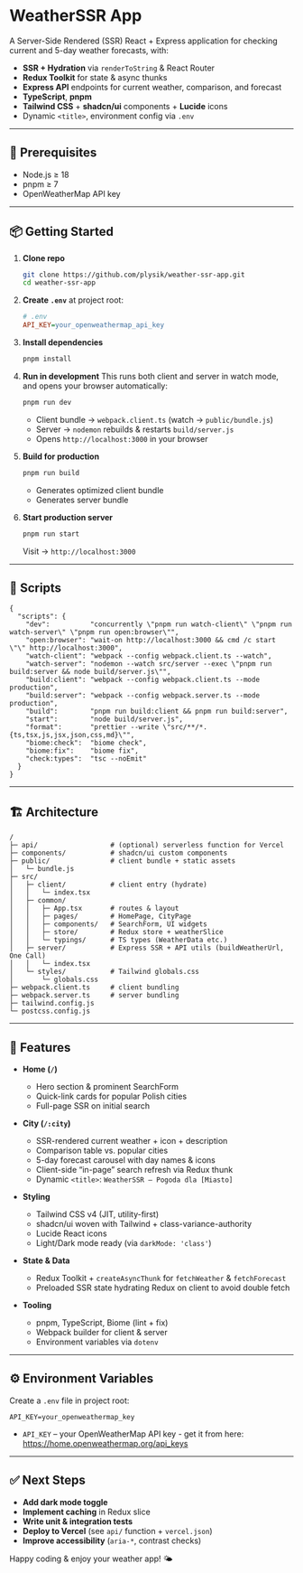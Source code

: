 
# WeatherSSR App

A Server-Side Rendered (SSR) React + Express application for checking current and 5-day weather forecasts, with:

- **SSR + Hydration** via `renderToString` & React Router  
- **Redux Toolkit** for state & async thunks  
- **Express API** endpoints for current weather, comparison, and forecast  
- **TypeScript**, **pnpm**  
- **Tailwind CSS** + **shadcn/ui** components + **Lucide** icons  
- Dynamic `<title>`, environment config via `.env`

---

## 🔧 Prerequisites

- Node.js ≥ 18  
- pnpm ≥ 7  
- OpenWeatherMap API key  

---

## 📦 Getting Started

1. **Clone repo**  
   ```bash
   git clone https://github.com/plysik/weather-ssr-app.git
   cd weather-ssr-app
    ````

2. **Create `.env`** at project root:

   ```ini
   # .env
   API_KEY=your_openweathermap_api_key
   ```

3. **Install dependencies**

   ```bash
   pnpm install
   ```

4. **Run in development**
   This runs both client and server in watch mode, and opens your browser automatically:

   ```bash
   pnpm run dev
   ```

   * Client bundle → `webpack.client.ts` (watch → `public/bundle.js`)
   * Server → `nodemon` rebuilds & restarts `build/server.js`
   * Opens `http://localhost:3000` in your browser

5. **Build for production**

   ```bash
   pnpm run build
   ```

   * Generates optimized client bundle
   * Generates server bundle

6. **Start production server**

   ```bash
   pnpm run start
   ```

   Visit → `http://localhost:3000`

---

## 🚀 Scripts

```jsonc
{
  "scripts": {
    "dev":          "concurrently \"pnpm run watch-client\" \"pnpm run watch-server\" \"pnpm run open:browser\"",
    "open:browser": "wait-on http://localhost:3000 && cmd /c start \"\" http://localhost:3000",
    "watch-client": "webpack --config webpack.client.ts --watch",
    "watch-server": "nodemon --watch src/server --exec \"pnpm run build:server && node build/server.js\"",
    "build:client": "webpack --config webpack.client.ts --mode production",
    "build:server": "webpack --config webpack.server.ts --mode production",
    "build":        "pnpm run build:client && pnpm run build:server",
    "start":        "node build/server.js",
    "format":       "prettier --write \"src/**/*.{ts,tsx,js,jsx,json,css,md}\"",
    "biome:check":  "biome check",
    "biome:fix":    "biome fix",
    "check:types":  "tsc --noEmit"
  }
}
```

---

## 🏗️ Architecture

```
/
├─ api/                  # (optional) serverless function for Vercel
├─ components/           # shadcn/ui custom components
├─ public/               # client bundle + static assets
│   └─ bundle.js
├─ src/
│   ├─ client/           # client entry (hydrate)
│   │   └─ index.tsx
│   ├─ common/
│   │   ├─ App.tsx       # routes & layout
│   │   ├─ pages/        # HomePage, CityPage
│   │   ├─ components/   # SearchForm, UI widgets
│   │   ├─ store/        # Redux store + weatherSlice
│   │   └─ typings/      # TS types (WeatherData etc.)
│   ├─ server/           # Express SSR + API utils (buildWeatherUrl, One Call)
│   │   └─ index.tsx
│   └─ styles/           # Tailwind globals.css
│       └─ globals.css
├─ webpack.client.ts     # client bundling
├─ webpack.server.ts     # server bundling
├─ tailwind.config.js
└─ postcss.config.js
```

---

## 📖 Features

* **Home (`/`)**

  * Hero section & prominent SearchForm
  * Quick-link cards for popular Polish cities
  * Full-page SSR on initial search

* **City (`/:city`)**

  * SSR-rendered current weather + icon + description
  * Comparison table vs. popular cities
  * 5-day forecast carousel with day names & icons
  * Client-side “in-page” search refresh via Redux thunk
  * Dynamic `<title>`: `WeatherSSR – Pogoda dla [Miasto]`

* **Styling**

  * Tailwind CSS v4 (JIT, utility-first)
  * shadcn/ui woven with Tailwind + class-variance-authority
  * Lucide React icons
  * Light/Dark mode ready (via `darkMode: 'class'`)

* **State & Data**

  * Redux Toolkit + `createAsyncThunk` for `fetchWeather` & `fetchForecast`
  * Preloaded SSR state hydrating Redux on client to avoid double fetch

* **Tooling**

  * pnpm, TypeScript, Biome (lint + fix)
  * Webpack builder for client & server
  * Environment variables via `dotenv`

---

## ⚙️ Environment Variables

Create a `.env` file in project root:

```init
API_KEY=your_openweathermap_key
```

* `API_KEY` – your OpenWeatherMap API key - get it from here: https://home.openweathermap.org/api_keys

---

## ✅ Next Steps

* **Add dark mode toggle**
* **Implement caching** in Redux slice
* **Write unit & integration tests**
* **Deploy to Vercel** (see `api/` function + `vercel.json`)
* **Improve accessibility** (`aria-*`, contrast checks)

Happy coding & enjoy your weather app! 🌤️